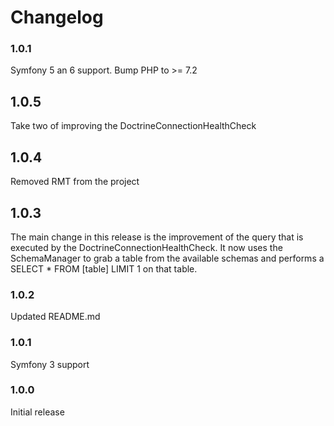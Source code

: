 # Changelog

### 1.0.1
Symfony 5 an 6 support. Bump PHP to >= 7.2

## 1.0.5
Take two of improving the DoctrineConnectionHealthCheck

## 1.0.4
Removed RMT from the project

## 1.0.3
The main change in this release is the improvement of the query that is executed by the DoctrineConnectionHealthCheck. It now uses the SchemaManager to grab a table from the available schemas and performs a SELECT * FROM [table] LIMIT 1 on that table.

### 1.0.2  
Updated README.md

### 1.0.1  
Symfony 3 support

### 1.0.0  
Initial release
